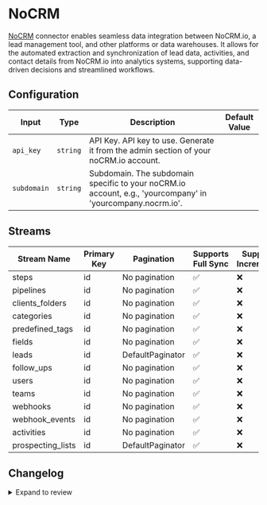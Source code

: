 # NoCRM
[NoCRM](https://nocrm.io) connector enables seamless data integration between NoCRM.io, a lead management tool, and other platforms or data warehouses. It allows for the automated extraction and synchronization of lead data, activities, and contact details from NoCRM.io into analytics  systems, supporting data-driven decisions and streamlined workflows. 

## Configuration

| Input | Type | Description | Default Value |
|-------|------|-------------|---------------|
| `api_key` | `string` | API Key. API key to use. Generate it from the admin section of your noCRM.io account. |  |
| `subdomain` | `string` | Subdomain. The subdomain specific to your noCRM.io account, e.g., &#39;yourcompany&#39; in &#39;yourcompany.nocrm.io&#39;. |  |

## Streams
| Stream Name | Primary Key | Pagination | Supports Full Sync | Supports Incremental |
|-------------|-------------|------------|---------------------|----------------------|
| steps | id | No pagination | ✅ |  ❌  |
| pipelines | id | No pagination | ✅ |  ❌  |
| clients_folders | id | No pagination | ✅ |  ❌  |
| categories | id | No pagination | ✅ |  ❌  |
| predefined_tags | id | No pagination | ✅ |  ❌  |
| fields | id | No pagination | ✅ |  ❌  |
| leads | id | DefaultPaginator | ✅ |  ❌  |
| follow_ups | id | No pagination | ✅ |  ❌  |
| users | id | No pagination | ✅ |  ❌  |
| teams | id | No pagination | ✅ |  ❌  |
| webhooks | id | No pagination | ✅ |  ❌  |
| webhook_events | id | No pagination | ✅ |  ❌  |
| activities | id | No pagination | ✅ |  ❌  |
| prospecting_lists | id | DefaultPaginator | ✅ |  ❌  |

## Changelog

<details>
  <summary>Expand to review</summary>

| Version          | Date              | Pull Request | Subject        |
|------------------|-------------------|--------------|----------------|
| 0.0.33 | 2025-09-02 | [65857](https://github.com/airbytehq/airbyte/pull/65857) | Update dependencies |
| 0.0.32 | 2025-08-23 | [65205](https://github.com/airbytehq/airbyte/pull/65205) | Update dependencies |
| 0.0.31 | 2025-08-09 | [64766](https://github.com/airbytehq/airbyte/pull/64766) | Update dependencies |
| 0.0.30 | 2025-08-02 | [64203](https://github.com/airbytehq/airbyte/pull/64203) | Update dependencies |
| 0.0.29 | 2025-07-26 | [63919](https://github.com/airbytehq/airbyte/pull/63919) | Update dependencies |
| 0.0.28 | 2025-07-19 | [63430](https://github.com/airbytehq/airbyte/pull/63430) | Update dependencies |
| 0.0.27 | 2025-07-12 | [63253](https://github.com/airbytehq/airbyte/pull/63253) | Update dependencies |
| 0.0.26 | 2025-07-05 | [62633](https://github.com/airbytehq/airbyte/pull/62633) | Update dependencies |
| 0.0.25 | 2025-06-28 | [62376](https://github.com/airbytehq/airbyte/pull/62376) | Update dependencies |
| 0.0.24 | 2025-06-21 | [61929](https://github.com/airbytehq/airbyte/pull/61929) | Update dependencies |
| 0.0.23 | 2025-06-14 | [61025](https://github.com/airbytehq/airbyte/pull/61025) | Update dependencies |
| 0.0.22 | 2025-05-24 | [60153](https://github.com/airbytehq/airbyte/pull/60153) | Update dependencies |
| 0.0.21 | 2025-05-03 | [59095](https://github.com/airbytehq/airbyte/pull/59095) | Update dependencies |
| 0.0.20 | 2025-04-19 | [58475](https://github.com/airbytehq/airbyte/pull/58475) | Update dependencies |
| 0.0.19 | 2025-04-12 | [57879](https://github.com/airbytehq/airbyte/pull/57879) | Update dependencies |
| 0.0.18 | 2025-04-05 | [57289](https://github.com/airbytehq/airbyte/pull/57289) | Update dependencies |
| 0.0.17 | 2025-03-29 | [56730](https://github.com/airbytehq/airbyte/pull/56730) | Update dependencies |
| 0.0.16 | 2025-03-22 | [56223](https://github.com/airbytehq/airbyte/pull/56223) | Update dependencies |
| 0.0.15 | 2025-03-08 | [55514](https://github.com/airbytehq/airbyte/pull/55514) | Update dependencies |
| 0.0.14 | 2025-03-01 | [54767](https://github.com/airbytehq/airbyte/pull/54767) | Update dependencies |
| 0.0.13 | 2025-02-22 | [54343](https://github.com/airbytehq/airbyte/pull/54343) | Update dependencies |
| 0.0.12 | 2025-02-15 | [53864](https://github.com/airbytehq/airbyte/pull/53864) | Update dependencies |
| 0.0.11 | 2025-02-08 | [53245](https://github.com/airbytehq/airbyte/pull/53245) | Update dependencies |
| 0.0.10 | 2025-02-01 | [52736](https://github.com/airbytehq/airbyte/pull/52736) | Update dependencies |
| 0.0.9 | 2025-01-25 | [52266](https://github.com/airbytehq/airbyte/pull/52266) | Update dependencies |
| 0.0.8 | 2025-01-18 | [51812](https://github.com/airbytehq/airbyte/pull/51812) | Update dependencies |
| 0.0.7 | 2025-01-11 | [51187](https://github.com/airbytehq/airbyte/pull/51187) | Update dependencies |
| 0.0.6 | 2024-12-28 | [50667](https://github.com/airbytehq/airbyte/pull/50667) | Update dependencies |
| 0.0.5 | 2024-12-21 | [50090](https://github.com/airbytehq/airbyte/pull/50090) | Update dependencies |
| 0.0.4 | 2024-12-14 | [49635](https://github.com/airbytehq/airbyte/pull/49635) | Update dependencies |
| 0.0.3 | 2024-12-12 | [49252](https://github.com/airbytehq/airbyte/pull/49252) | Update dependencies |
| 0.0.2 | 2024-12-11 | [48944](https://github.com/airbytehq/airbyte/pull/48944) | Starting with this version, the Docker image is now rootless. Please note that this and future versions will not be compatible with Airbyte versions earlier than 0.64 |
| 0.0.1 | 2024-11-08 | | Initial release by [@parthiv11](https://github.com/parthiv11) via Connector Builder |

</details>
